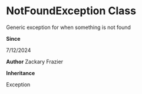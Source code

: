 # NotFoundException Class

Generic exception for when something is not found

**Since** 

7/12/2024

**Author** Zackary Frazier

**Inheritance**

Exception